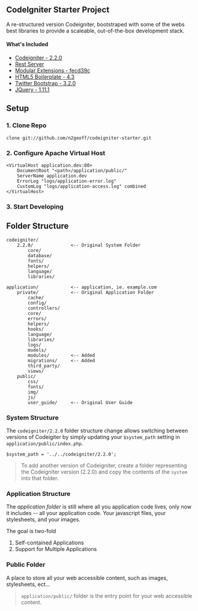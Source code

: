 CodeIgniter Starter Project
----

A re-structured version Codeigniter, bootstraped with some of the webs best libraries to provide a scaleable, out-of-the-box development stack.

#### What's Included
- [Codeigniter - 2.2.0](http://ellislab.com/codeigniter)
- [Rest Server](https://github.com/philsturgeon/codeigniter-restserver)
- [Modular Extensions - fecd39c](https://bitbucket.org/wiredesignz/codeigniter-modular-extensions-hmvc/)
- [HTML5 Boilerplate - 4.3](http://html5boilerplate.com/)
- [Twitter Bootstrap - 3.2.0](http://getbootstrap.com/)
- [JQuery - 1.11.1](http://jquery.com/)

## Setup

### 1. Clone Repo

    clone git://github.com/n2geoff/codeigniter-starter.git

### 2. Configure Apache Virtual Host

    <VirtualHost application.dev:80>
        DocumentRoot "<path>/application/public/"
        ServerName application.dev
        ErrorLog "logs/application-error.log"
        CustomLog "logs/application-access.log" combined
    </VirtualHost>

### 3. Start Developing

## Folder Structure

	codeigniter/
		2.2.0/				<-- Original System Folder
			core/
    		database/
    		fonts/
    		helpers/
			language/
			libraries/

	application/			<-- application, ie. example.com
		private/			<-- Original Application Folder
			cache/
			config/
			controllers/
			core/
			errors/
			helpers/
			hooks/
			language/
			libraries/
			logs/
			models/
			modules/        <-- Added
			migrations/ 	<-- Added 
			third_party/
			views/
		public/
			css/
			fonts/
			img/
			js/
			user_guide/		<-- Original User Guide
			
### System Structure

The `codeigniter/2.2.0` folder structure change allows switching between versions of Codeigiter by simply updating your `$system_path` setting in `application/public/index.php`.  

    $system_path = '../../codeigniter/2.2.0';

>To add another version of Codeigniter, create a folder representing the Codeigniter version (2.2.0) and copy the contents of the `system` into that folder.

### Application Structure

The _application folder_ is still where all you application code lives, only now it includes -- all your application code.  Your javascript files, your stylesheets, and your images.  

The goal is two-fold

1. Self-contained Applications
2. Support for Multiple Applications

### Public Folder

A place to store all your web accessible content, such as images, stylesheets, ect... 

>`application/public/` folder is the entry point for your web accessible content.